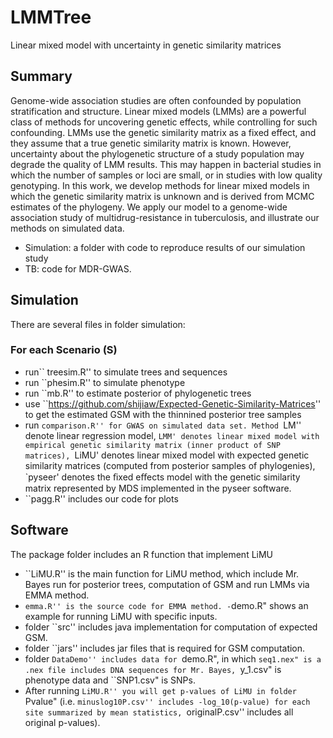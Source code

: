# LMMTree
Linear mixed model with uncertainty in genetic similarity matrices

Summary
-------

Genome-wide association studies are often confounded by population stratification and structure. Linear mixed models (LMMs) are a powerful class of methods for uncovering genetic effects, while controlling for such confounding.  LMMs use the genetic similarity matrix as a fixed effect, and they assume that a true genetic similarity matrix is known. However, uncertainty about the phylogenetic structure of a study population may degrade the quality of LMM results. This may happen in bacterial studies in which the number of samples or loci are small, or in studies with low quality genotyping. In this work, we develop methods for linear mixed models in which the genetic similarity matrix is unknown and is derived from MCMC estimates of the phylogeny. We apply our model to a genome-wide association study of multidrug-resistance in tuberculosis, and illustrate our methods on simulated data.

- Simulation: a folder with code to reproduce results of our simulation study
- TB: code for MDR-GWAS. 

Simulation
------------


There are several files in folder simulation:

### For each Scenario (S)

- run`` treesim.R'' to simulate trees and sequences
- run ``phesim.R'' to simulate phenotype
- run ``mb.R'' to estimate posterior of phylogenetic trees
- use ``https://github.com/shijiaw/Expected-Genetic-Similarity-Matrices'' to get the estimated GSM with the thinnined posterior tree samples 
- run ``comparison.R'' for GWAS on simulated data set. Method ``LM'' denote linear regression model, `LMM' denotes linear mixed model with empirical genetic similarity matrix (inner product of SNP matrices), `LiMU' denotes linear mixed model with expected genetic similarity matrices (computed from posterior samples of phylogenies), `pyseer' denotes the ﬁxed eﬀects model with the genetic similarity matrix represented by MDS implemented in the pyseer software.
- ``pagg.R'' includes our code for plots


Software
------------

The package folder includes an R function that implement LiMU

- ``LiMU.R'' is the main function for LiMU method, which include Mr. Bayes run for posterior trees, computation of GSM and run LMMs via EMMA method.
- ``emma.R'' is the source code for EMMA method.
-``demo.R" shows an example for running LiMU with specific inputs.
- folder ``src'' includes java implementation for computation of expected GSM.
- folder ``jars'' includes jar files that is required for GSM computation.
- folder ``DataDemo'' includes data for ``demo.R", in which ``seq1.nex" is a .nex file includes DNA sequences for Mr. Bayes, ``y_1.csv" is phenotype data and ``SNP1.csv" is SNPs. 
- After running ``LiMU.R'' you will get p-values of LiMU in folder ``Pvalue" (i.e. ``minuslog10P.csv'' includes -log_10(p-value) for each site summarized by mean statistics, ``originalP.csv'' includes all original p-values).


